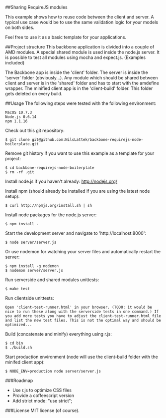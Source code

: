 ##Sharing RequireJS modules

This example shows how to reuse code between the client and server. A typical use case would be to use the same validation logic for your models on both sides.

Feel free to use it as a basic template for your applications.

##Project structure
This backbone application is divided into a couple of AMD modules. A special shared module is used inside the node.js server. 
It is possible to test all modules using mocha and expect.js. (Examples included)

The Backbone app is inside the 'client' folder.
The server is inside the 'server' folder (obviously...).
Any module which should be shared between client and server is in the 'shared' folder and has to start with the amdefine wrapper.
The minified client app is in the 'client-build' folder. This folder gets deleted on every build.

##Usage
The following steps were tested with the following environment:

    MacOS 10.7.3
    Node.js 0.6.14
    npm 1.1.16

Check out this git repository:

    $ git clone git@github.com:NilsLattek/backbone-requirejs-node-boilerplate.git

Remove git history if you want to use this example as a template for your project:
    
    $ cd backbone-requirejs-node-boilerplate
    $ rm -rf .git

Install node.js if you haven't already: http://nodejs.org/

Install npm (should already be installed if you are using the latest node setup):

    $ curl http://npmjs.org/install.sh | sh

Install node packages for the node.js server:

    $ npm install .

Start the development server and navigate to 'http://localhost:8000':

    $ node server/server.js

Or use nodemon for watching your server files and automatically restart the server:

    $ npm install -g nodemon
    $ nodemon server/server.js

Run serverside and shared modules unittests:

    $ make test

Run clientside unittests:
    
    Open 'client-test-runner.html' in your browser. (TODO: it would be nice to run these along with the serverside tests in one command.) If you add more tests you have to adjust the client-test-runner.html file and list the new test files. This is not the optimal way and should be optimized...

Build (concatenate and minify) everything using r.js:
    
    $ cd bin
    $ ./build.sh

Start production environment (node will use the client-build folder with the minifed client app):

    $ NODE_ENV=production node server/server.js



###Roadmap
- Use r.js to optimize CSS files
- Provide a coffeescript version
- Add strict mode: "use strict";


###License
MIT license (of course).
